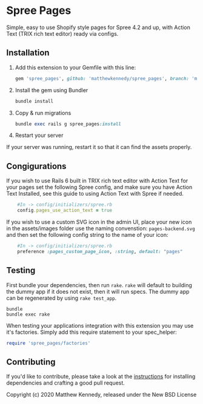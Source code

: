 # Spree Pages

Simple, easy to use Shopify style pages for Spree 4.2 and up, with Action Text (TRIX rich text editor) ready via configs.

## Installation

1. Add this extension to your Gemfile with this line:

    ```ruby
    gem 'spree_pages', github: 'matthewkennedy/spree_pages', branch: 'main'
    ```

2. Install the gem using Bundler

    ```ruby
    bundle install
    ```

3. Copy & run migrations

    ```ruby
    bundle exec rails g spree_pages:install
    ```

4. Restart your server

  If your server was running, restart it so that it can find the assets properly.

## Congigurations
If you wish to use Rails 6 built in TRIX rich text editor with Action Text for your pages set the following Spree config, and make sure you have Action Text Installed, see this guide to using Action Text with Spree if needed.

```ruby
    #In -> config/initializers/spree.rb
    config.pages_use_action_text = true
```

If you wish to use a custom SVG icon in the admin UI, place your new icon in the assets/images folder use the naming convenstion: `pages-backend.svg` and then set the following config string to the name of your icon:

```ruby
    #In -> config/initializers/spree.rb
    preference :pages_custom_page_icon, :string, default: "pages"
```


## Testing

First bundle your dependencies, then run `rake`. `rake` will default to building the dummy app if it does not exist, then it will run specs. The dummy app can be regenerated by using `rake test_app`.

```shell
bundle
bundle exec rake
```

When testing your applications integration with this extension you may use it's factories.
Simply add this require statement to your spec_helper:

```ruby
require 'spree_pages/factories'
```

## Contributing

If you'd like to contribute, please take a look at the
[instructions](CONTRIBUTING.md) for installing dependencies and crafting a good
pull request.

Copyright (c) 2020 Matthew Kennedy, released under the New BSD License
